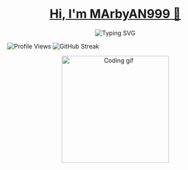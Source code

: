 <h1 align="center">
  <a href="#">Hi, I'm MArbyAN999 👋</a>
</h1>

<p align="center">
  <img src="https://readme-typing-svg.demolab.com?font=Fira+Code&duration=2000&pause=1000&color=00FFFF&center=true&vCenter=true&width=435&lines=Security+Researcher;Ethical+Hacker;Flask+Web+Developer" alt="Typing SVG" />
</p>

![Profile Views](https://komarev.com/ghpvc/?username=namamu&style=flat-square&color=blue)
![GitHub Streak](https://streak-stats.demolab.com?user=namamu&theme=dark&hide_border=true)

<p align="center">
  <img src="https://media.giphy.com/media/qgQUggAC3Pfv687qPC/giphy.gif" width="250" alt="Coding gif" />
</p>
